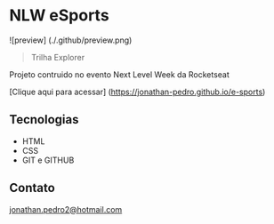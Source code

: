 # NLW eSports

![preview] (./.github/preview.png)

> Trilha Explorer 

Projeto contruido no evento Next Level Week da Rocketseat

[Clique aqui para acessar] (https://jonathan-pedro.github.io/e-sports)

## Tecnologias

- HTML 
- CSS
- GIT e GITHUB

## Contato

jonathan.pedro2@hotmail.com